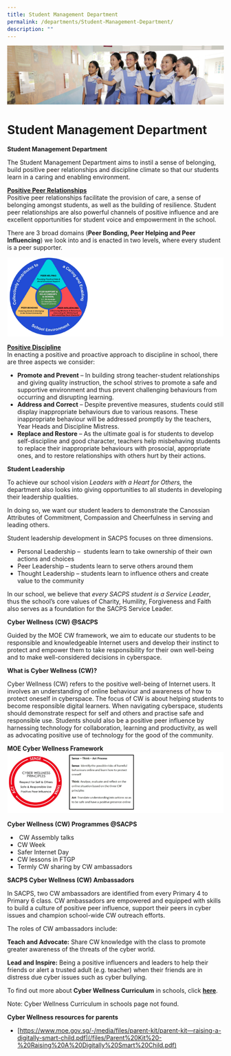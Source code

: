 ```yaml
---
title: Student Management Department
permalink: /departments/Student-Management-Department/
description: ""
---
```

![](/images/Departments.jpg)

Student Management Department
=============================

<b>Student Management Department</b>

The Student Management Department aims to instil a sense of belonging, build positive peer relationships and discipline climate so that our students learn in a caring and enabling environment.

<u><b>Positive Peer Relationships</b></u>  
Positive peer relationships facilitate the provision of care, a sense of belonging amongst students, as well as the building of resilience. Student peer relationships are also powerful channels of positive influence and are excellent opportunities for student voice and empowerment in the school.

There are 3 broad domains (<b>Peer Bonding, Peer Helping and Peer Influencing</b>) we look into and is enacted in two levels, where every student is a peer supporter.

![](/images/SMD.png)


<u><b>Positive Discipline</b></u>   
In enacting a positive and proactive approach to discipline in school, there are three aspects we consider:

*   <b>Promote and Prevent</b> – In building strong teacher-student relationships and giving quality instruction, the school strives to promote a safe and supportive environment and thus prevent challenging behaviours from occurring and disrupting learning.
*   <b>Address and Correct</b> – Despite preventive measures, students could still display inappropriate behaviours due to various reasons. These inappropriate behaviour will be addressed promptly by the teachers, Year Heads and Discipline Mistress.
*   <b>Replace and Restore</b> – As the ultimate goal is for students to develop self-discipline and good character, teachers help misbehaving students to replace their inappropriate behaviours with prosocial, appropriate ones, and to restore relationships with others hurt by their actions.


<b>Student Leadership</b>

To achieve our school vision <i>Leaders with a Heart for Others,</i> the department also looks into giving opportunities to all students in developing their leadership qualities.

In doing so, we want our student leaders to demonstrate the Canossian Attributes of Commitment, Compassion and Cheerfulness in serving and leading others.

Student leadership development in SACPS focuses on three dimensions.

*   Personal Leadership –  students learn to take ownership of their own actions and choices
*   Peer Leadership – students learn to serve others around them
*   Thought Leadership – students learn to influence others and create value to the community

In our school, we believe that <i>every SACPS student is a Service Leader</i>, thus the school’s core values of Charity, Humility, Forgiveness and Faith also serves as a foundation for the SACPS Service Leader.


<b>Cyber Wellness (CW) @SACPS</b>

Guided by the MOE CW framework, we aim to educate our students to be responsible and knowledgeable Internet users and develop their instinct to protect and empower them to take responsibility for their own well-being and to make well-considered decisions in cyberspace.


<b>What is Cyber Wellness (CW)?</b>

Cyber Wellness (CW) refers to the positive well-being of Internet users. It involves an understanding of online behaviour and awareness of how to protect oneself in cyberspace. The focus of CW is about helping students to become responsible digital learners. When navigating cyberspace, students should demonstrate respect for self and others and practise safe and responsible use. Students should also be a positive peer influence by harnessing technology for collaboration, learning and productivity, as well as advocating positive use of technology for the good of the community.

<b>MOE Cyber Wellness Framework</b>
![](/images/SMD2.png)


<b>Cyber Wellness (CW) Programmes @SACPS</b>

*    CW Assembly talks
*   CW Week
*   Safer Internet Day
*   CW lessons in FTGP
*   Termly CW sharing by CW ambassadors


<b>SACPS Cyber Wellness (CW) Ambassadors</b>

In SACPS, two CW ambassadors are identified from every Primary 4 to Primary 6 class. CW ambassadors are empowered and equipped with skills to build a culture of positive peer influence, support their peers in cyber issues and champion school-wide CW outreach efforts.

The roles of CW ambassadors include:

<b>Teach and Advocate:</b> Share CW knowledge with the class to promote greater awareness of the threats of the cyber world.

<b>Lead and Inspire:</b> Being a positive influencers and leaders to help their friends or alert a trusted adult (e.g. teacher) when their friends are in distress due cyber issues such as cyber bullying.

To find out more about <b>Cyber Wellness Curriculum</b> in schools, click [<b>here</b>](https://www.moe.gov.sg/programmes/cyber-wellness).

Note: Cyber Wellness Curriculum in schools page not found.


<b>Cyber Wellness resources for parents</b>

* [https://www.moe.gov.sg/-/media/files/parent-kit/parent-kit—raising-a-digitally-smart-child.pdf](/files/Parent%20Kit%20-%20Raising%20A%20Digitally%20Smart%20Child.pdf)